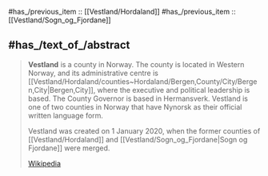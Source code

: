 
#has_/previous_item :: [[Vestland/Hordaland]] 
#has_/previous_item :: [[Vestland/Sogn_og_Fjordane]]  

## #has_/text_of_/abstract 

> **Vestland** is a county in Norway. 
> The county is located in Western Norway, and its administrative centre is [[Vestland/Hordaland/counties~Hordaland/Bergen,County/City/Bergen,City|Bergen,City]], 
> where the executive and political leadership is based. 
> The County Governor is based in Hermansverk. 
> Vestland is one of two counties in Norway that have Nynorsk as their official written language form.
>
> Vestland was created on 1 January 2020, 
> when the former counties of [[Vestland/Hordaland]] and [[Vestland/Sogn_og_Fjordane|Sogn og Fjordane]] were merged.
>
> [Wikipedia](https://en.wikipedia.org/wiki/Vestland)

